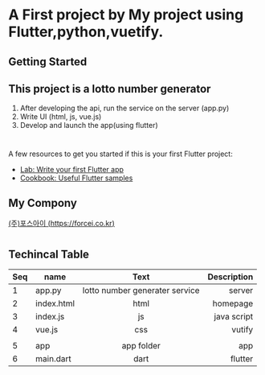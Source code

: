 # A First project by My project using Flutter,python,vuetify.

## Getting Started
## This project is a lotto number generator
1. After developing the api, run the service on the server
   (app.py)
1. Write UI (html, js, vue.js)
1. Develop and launch the app(using flutter)

#
A few resources to get you started if this is your first Flutter project:

- [Lab: Write your first Flutter app](https://flutter.dev/docs/get-started/codelab)
- [Cookbook: Useful Flutter samples](https://flutter.dev/docs/cookbook)


## My Compony 
  [<u>(주)포스아이 (https://forcei.co.kr)</u>](http://forcei.co.kr)

#
#
## Techincal Table
| Seq |name | Text | Description |
|---|---|:---:|---:|
| 1 |app.py | lotto number generater service | server |
| 2 |index.html | html | homepage |
| 3 |index.js | js | java script |
| 4 |vue.js | css | vutify |
|||||
| 5 |app | app folder | app |
| 6 |main.dart | dart | flutter |

